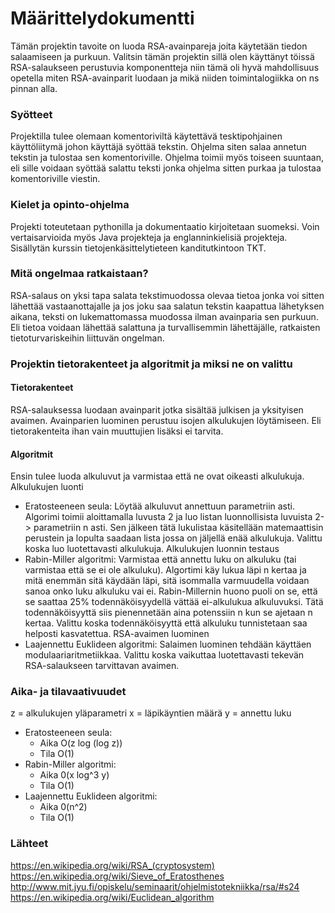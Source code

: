 # Määrittelydokumentti

Tämän projektin tavoite on luoda RSA-avainpareja joita käytetään tiedon salaamiseen ja purkuun. Valitsin tämän projektin sillä olen käyttänyt töissä RSA-salaukseen perustuvia komponentteja niin tämä oli hyvä mahdollisuus opetella miten RSA-avainparit luodaan ja mikä niiden toimintalogiikka on ns pinnan alla.

### Syötteet
Projektilla tulee olemaan komentoriviltä käytettävä tesktipohjainen käyttöliitymä johon käyttäjä syöttää tekstin. Ohjelma siten salaa annetun tekstin ja tulostaa sen komentoriville.
Ohjelma toimii myös toiseen suuntaan, eli sille voidaan syöttää salattu teksti jonka ohjelma sitten purkaa ja tulostaa komentoriville viestin.

### Kielet ja opinto-ohjelma
Projekti toteutetaan pythonilla ja dokumentaatio kirjoitetaan suomeksi. Voin vertaisarvioida myös Java projekteja ja englanninkielisiä projekteja.
Sisällytän kurssin tietojenkäsittelytieteen kanditutkintoon TKT.

### Mitä ongelmaa ratkaistaan?
RSA-salaus on yksi tapa salata tekstimuodossa olevaa tietoa jonka voi sitten lähettää vastaanottajalle ja jos joku saa salatun tekstin kaapattua lähetyksen aikana, teksti on lukemattomassa muodossa ilman avainparia sen purkuun.
Eli tietoa voidaan lähettää salattuna ja turvallisemmin lähettäjälle, ratkaisten tietoturvariskeihin liittuvän ongelman.

### Projektin tietorakenteet ja algoritmit ja miksi ne on valittu
#### Tietorakenteet
RSA-salauksessa luodaan avainparit jotka sisältää julkisen ja yksityisen avaimen. Avainparien luominen perustuu isojen alkulukujen löytämiseen. Eli tietorakenteita ihan vain muuttujien lisäksi ei tarvita.

#### Algoritmit
Ensin tulee luoda alkuluvut ja varmistaa että ne ovat oikeasti alkulukuja.
Alkulukujen luonti
  * Eratosteeneen seula: Löytää alkuluvut annettuun parametriin asti. Algorimi toimii aloittamalla luvusta 2 ja luo listan luonnollisista luvuista 2-> parametriin n asti. Sen jälkeen tätä lukulistaa käsitellään matemaattisin perustein ja lopulta saadaan lista jossa on jäljellä enää alkulukuja. Valittu koska luo luotettavasti alkulukuja.
Alkulukujen luonnin testaus
 * Rabin-Miller algoritmi: Varmistaa että annettu luku on alkuluku (tai varmistaa että se ei ole alkuluku). Algortimi käy lukua läpi n kertaa ja mitä enemmän sitä käydään läpi, sitä isommalla varmuudella voidaan sanoa onko luku alkuluku vai ei. Rabin-Millernin huono puoli on se, että se saattaa 25% todennäköisyydellä vättää ei-alkulukua alkuluvuksi. Tätä todennäköisyyttä siis pienennetään aina potenssiin n kun se ajetaan n kertaa. Valittu koska todennäköisyyttä että alkuluku tunnistetaan saa helposti kasvatettua.
RSA-avaimen luominen
  * Laajennettu Euklideen algoritmi: Salaimen luominen tehdään käyttäen modulaariaritmetiikkaa. Valittu koska vaikuttaa luotettavasti tekevän RSA-salaukseen tarvittavan avaimen.

### Aika- ja tilavaativuudet
z = alkulukujen yläparametri
x = läpikäyntien määrä
y = annettu luku
  * Eratosteeneen seula:
      - Aika O(z log (log z))
      - Tila O(1)
  * Rabin-Miller algoritmi:
      - Aika 0(x log^3 y)
      - Tila O(1)
  * Laajennettu Euklideen algoritmi:
      - Aika 0(n^2)
      - Tila O(1)

### Lähteet
https://en.wikipedia.org/wiki/RSA_(cryptosystem)
https://en.wikipedia.org/wiki/Sieve_of_Eratosthenes
http://www.mit.jyu.fi/opiskelu/seminaarit/ohjelmistotekniikka/rsa/#s24
https://en.wikipedia.org/wiki/Euclidean_algorithm
